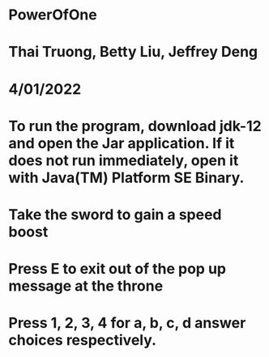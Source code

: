# PowerOfOne
# Thai Truong, Betty Liu, Jeffrey Deng
# 4/01/2022
# To run the program, download jdk-12 and open the Jar application. If it does not run immediately, open it with Java(TM) Platform SE Binary. 
# Take the sword to gain a speed boost
# Press E to exit out of the pop up message at the throne
# Press 1, 2, 3, 4 for a, b, c, d answer choices respectively.
